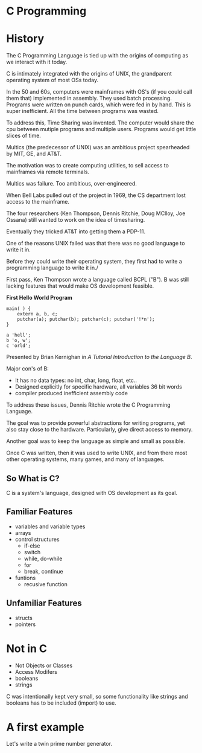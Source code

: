 # C Programming

# History

The C Programming Language is tied up with the origins of computing as we interact with it today.

C is intimately integrated with the origins of UNIX, the grandparent operating system of most OSs today.

In the 50 and 60s, computers were mainframes with OS's (if you could call them that) implemented in assembly. They used batch processing. Programs were written on punch cards, which were fed in by hand. This is super inefficient. All the time between programs was wasted.

To address this, Time Sharing was invented. The computer would share the cpu between mutiple programs and multiple users. Programs would get little slices of time.

Multics (the predecessor of UNIX) was an ambitious project spearheaded by MIT, GE, and AT&T.

The motivation was to create computing utilities, to sell access to mainframes via remote terminals. 

Multics was failure. Too ambitious, over-engineered.

When Bell Labs pulled out of the project in 1969, the CS department lost access to the mainframe.

The four researchers (Ken Thompson, Dennis Ritchie, Doug MClloy, Joe Ossana) still wanted to work on the idea of timesharing.

Eventually they tricked AT&T into getting them a PDP-11. 

One of the reasons UNIX failed was that there was no good language to write it in.

Before they could write their operating system, they first had to write a programming language to write it in./

First pass, Ken Thompson wrote a language called BCPL ("B"). B was still lacking features that would make OS development feasible.

**First Hello World Program**
``` B
main( ) {
    extern a, b, c;
    putchar(a); putchar(b); putchar(c); putchar('!*n');
}

a 'hell';
b 'o, w';
c 'orld';
```
Presented by Brian Kernighan in *A Tutorial Introduction to the Language B*.

Major con's of B:
- It has no data types: no int, char, long, float, etc..
- Designed explicitly for specific hardware, all variables 36 bit words
- compiler produced inefficient assembly code

To address these issues, Dennis Ritchie wrote the C Programming Language. 

The goal was to provide powerful abstractions for writing programs, yet also stay close to the hardware. Particularly, give direct access to memory.

Another goal was to keep the language as simple and small as possible. 

Once C was written, then it was used to write UNIX, and from there most other operating systems, many games, and many of languages. 

## So What is C?

C is a system's language, designed with OS development as its goal.

## Familiar Features

- variables and variable types
- arrays
- control structures
    - if-else
    - switch
    - while, do-while
    - for
    - break, continue
- funtions
    - recusive function

## Unfamiliar Features
- structs
- pointers

# Not in C
- Not Objects or Classes
- Access Modifers
- booleans
- strings

C was intentionally kept very small, so some functionality like strings and booleans has to be included (import) to use.

# A first example

Let's write a twin prime number generator.